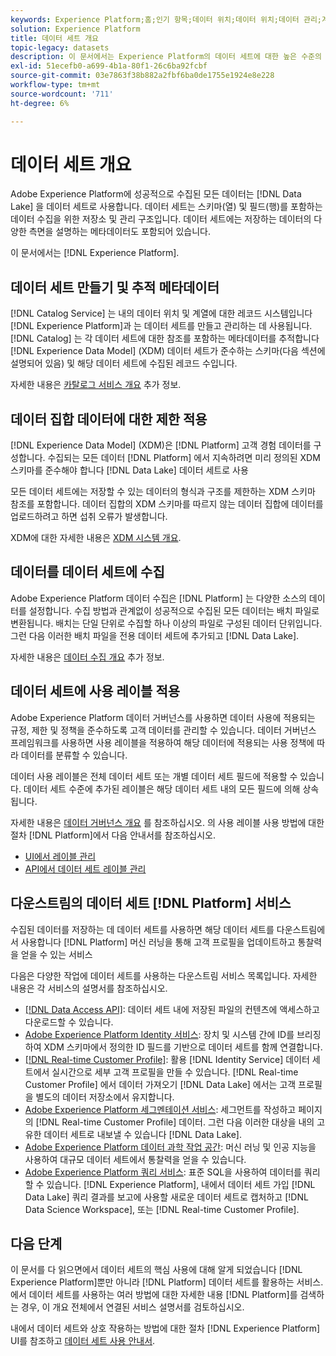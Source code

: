 ```yaml
---
keywords: Experience Platform;홈;인기 항목;데이터 위치;데이터 위치;데이터 관리;계보;계보;계보;데이터 유형;데이터 유형;데이터 유형;데이터 유형
solution: Experience Platform
title: 데이터 세트 개요
topic-legacy: datasets
description: 이 문서에서는 Experience Platform의 데이터 세트에 대한 높은 수준의 개요를 제공합니다.
exl-id: 51ecefb0-a699-4b1a-80f1-26c6ba92fcbf
source-git-commit: 03e7863f38b882a2fbf6ba0de1755e1924e8e228
workflow-type: tm+mt
source-wordcount: '711'
ht-degree: 6%

---
```


# 데이터 세트 개요

Adobe Experience Platform에 성공적으로 수집된 모든 데이터는 [!DNL Data Lake] 을 데이터 세트로 사용합니다. 데이터 세트는 스키마(열) 및 필드(행)를 포함하는 데이터 수집을 위한 저장소 및 관리 구조입니다. 데이터 세트에는 저장하는 데이터의 다양한 측면을 설명하는 메타데이터도 포함되어 있습니다.

이 문서에서는 [!DNL Experience Platform].

## 데이터 세트 만들기 및 추적 메타데이터

[!DNL Catalog Service] 는 내의 데이터 위치 및 계열에 대한 레코드 시스템입니다 [!DNL Experience Platform]과 는 데이터 세트를 만들고 관리하는 데 사용됩니다. [!DNL Catalog] 는 각 데이터 세트에 대한 참조를 포함하는 메타데이터를 추적합니다 [!DNL Experience Data Model] (XDM) 데이터 세트가 준수하는 스키마(다음 섹션에 설명되어 있음) 및 해당 데이터 세트에 수집된 레코드 수입니다.

자세한 내용은 [카탈로그 서비스 개요](../home.md) 추가 정보.

## 데이터 집합 데이터에 대한 제한 적용

[!DNL Experience Data Model] (XDM)은 [!DNL Platform] 고객 경험 데이터를 구성합니다. 수집되는 모든 데이터 [!DNL Platform] 에서 지속하려면 미리 정의된 XDM 스키마를 준수해야 합니다 [!DNL Data Lake] 데이터 세트로 사용

모든 데이터 세트에는 저장할 수 있는 데이터의 형식과 구조를 제한하는 XDM 스키마 참조를 포함합니다. 데이터 집합의 XDM 스키마를 따르지 않는 데이터 집합에 데이터를 업로드하려고 하면 섭취 오류가 발생합니다.

XDM에 대한 자세한 내용은 [XDM 시스템 개요](../../xdm/home.md).

## 데이터를 데이터 세트에 수집

Adobe Experience Platform 데이터 수집은 [!DNL Platform] 는 다양한 소스의 데이터를 설정합니다. 수집 방법과 관계없이 성공적으로 수집된 모든 데이터는 배치 파일로 변환됩니다. 배치는 단일 단위로 수집할 하나 이상의 파일로 구성된 데이터 단위입니다. 그런 다음 이러한 배치 파일을 전용 데이터 세트에 추가되고 [!DNL Data Lake].

자세한 내용은 [데이터 수집 개요](../../ingestion/home.md) 추가 정보.

## 데이터 세트에 사용 레이블 적용

Adobe Experience Platform 데이터 거버넌스를 사용하면 데이터 사용에 적용되는 규정, 제한 및 정책을 준수하도록 고객 데이터를 관리할 수 있습니다. 데이터 거버넌스 프레임워크를 사용하면 사용 레이블을 적용하여 해당 데이터에 적용되는 사용 정책에 따라 데이터를 분류할 수 있습니다.

데이터 사용 레이블은 전체 데이터 세트 또는 개별 데이터 세트 필드에 적용할 수 있습니다. 데이터 세트 수준에 추가된 레이블은 해당 데이터 세트 내의 모든 필드에 의해 상속됩니다.

자세한 내용은 [데이터 거버넌스 개요](../../data-governance/home.md) 를 참조하십시오. 의 사용 레이블 사용 방법에 대한 절차 [!DNL Platform]에서 다음 안내서를 참조하십시오.

* [UI에서 레이블 관리](../../data-governance/labels/user-guide.md)
* [API에서 데이터 세트 레이블 관리](../../data-governance/labels/dataset-api.md)

## 다운스트림의 데이터 세트 [!DNL Platform] 서비스

수집된 데이터를 저장하는 데 데이터 세트를 사용하면 해당 데이터 세트를 다운스트림에서 사용합니다 [!DNL Platform] 머신 러닝을 통해 고객 프로필을 업데이트하고 통찰력을 얻을 수 있는 서비스

다음은 다양한 작업에 데이터 세트를 사용하는 다운스트림 서비스 목록입니다. 자세한 내용은 각 서비스의 설명서를 참조하십시오.

* [[!DNL Data Access API]](../../data-access/home.md): 데이터 세트 내에 저장된 파일의 컨텐츠에 액세스하고 다운로드할 수 있습니다.
* [Adobe Experience Platform Identity 서비스](../../identity-service/home.md): 장치 및 시스템 간에 ID를 브리징하여 XDM 스키마에서 정의한 ID 필드를 기반으로 데이터 세트를 함께 연결합니다.
* [[!DNL Real-time Customer Profile]](../../profile/home.md): 활용 [!DNL Identity Service] 데이터 세트에서 실시간으로 세부 고객 프로필을 만들 수 있습니다. [!DNL Real-time Customer Profile] 에서 데이터 가져오기 [!DNL Data Lake] 에서는 고객 프로필을 별도의 데이터 저장소에서 유지합니다.
* [Adobe Experience Platform 세그멘테이션 서비스](../../segmentation/home.md): 세그먼트를 작성하고 페이지의 [!DNL Real-time Customer Profile] 데이터. 그런 다음 이러한 대상을 내의 고유한 데이터 세트로 내보낼 수 있습니다 [!DNL Data Lake].
* [Adobe Experience Platform 데이터 과학 작업 공간](../../data-science-workspace/home.md): 머신 러닝 및 인공 지능을 사용하여 대규모 데이터 세트에서 통찰력을 얻을 수 있습니다.
* [Adobe Experience Platform 쿼리 서비스](../../query-service/home.md): 표준 SQL을 사용하여 데이터를 쿼리할 수 있습니다. [!DNL Experience Platform], 내에서 데이터 세트 가입 [!DNL Data Lake] 쿼리 결과를 보고에 사용할 새로운 데이터 세트로 캡처하고 [!DNL Data Science Workspace], 또는 [!DNL Real-time Customer Profile].

## 다음 단계

이 문서를 다 읽으면에서 데이터 세트의 핵심 사용에 대해 알게 되었습니다 [!DNL Experience Platform]뿐만 아니라 [!DNL Platform] 데이터 세트를 활용하는 서비스. 에서 데이터 세트를 사용하는 여러 방법에 대한 자세한 내용 [!DNL Platform]를 검색하는 경우, 이 개요 전체에서 연결된 서비스 설명서를 검토하십시오.

내에서 데이터 세트와 상호 작용하는 방법에 대한 절차 [!DNL Experience Platform] UI를 참조하고 [데이터 세트 사용 안내서](user-guide.md).
